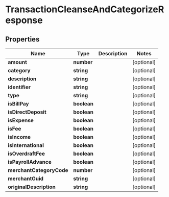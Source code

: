 # TransactionCleanseAndCategorizeResponse

## Properties
Name | Type | Description | Notes
------------ | ------------- | ------------- | -------------
**amount** | **number** |  | [optional] 
**category** | **string** |  | [optional] 
**description** | **string** |  | [optional] 
**identifier** | **string** |  | [optional] 
**type** | **string** |  | [optional] 
**isBillPay** | **boolean** |  | [optional] 
**isDirectDeposit** | **boolean** |  | [optional] 
**isExpense** | **boolean** |  | [optional] 
**isFee** | **boolean** |  | [optional] 
**isIncome** | **boolean** |  | [optional] 
**isInternational** | **boolean** |  | [optional] 
**isOverdraftFee** | **boolean** |  | [optional] 
**isPayrollAdvance** | **boolean** |  | [optional] 
**merchantCategoryCode** | **number** |  | [optional] 
**merchantGuid** | **string** |  | [optional] 
**originalDescription** | **string** |  | [optional] 


